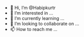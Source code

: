 - 👋 Hi, I’m @Habipkurtr
- 👀 I’m interested in ...
- 🌱 I’m currently learning ...
- 💞️ I’m looking to collaborate on ...
- 📫 How to reach me ...

<!---
Habipkurtr/Habipkurtr is a ✨ special ✨ repository because its `README.md` (this file) appears on your GitHub profile.
You can click the Preview link to take a look at your changes.
--->
